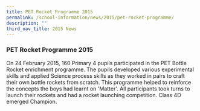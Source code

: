 ```yaml
---
title: PET Rocket Programme 2015
permalink: /school-information/news/2015/pet-rocket-programme/
description: ""
third_nav_title: 2015 News
---
```

### **PET Rocket Programme 2015**
On 24 February 2015, 160 Primary 4 pupils participated in the PET Bottle Rocket enrichment programme. The pupils developed various experimental skills and applied Science process skills as they worked in pairs to craft their own bottle rockets from scratch. This programme helped to reinforce the concepts the boys had learnt on 'Matter'. All participants took turns to launch their rockets and had a rocket launching competition. Class 4D emerged Champion.